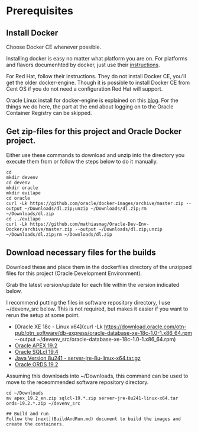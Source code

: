 # Prerequisites

## Install Docker

Choose Docker CE whenever possible.

Installing docker is easy no matter what platform you are on. For platforms and flavors documenhted by docker, just use their [instructions](https://docs.docker.com/install/).

For Red Hat, follow their instructions. They do not install Docker CE, you'll get the older docker-engine. Though it is possible to install Docker CE from Cent OS if you do not need a configuration Red Hat will support.

Oracle Linux install for docker-engine is explained on this [blog](https://blogs.oracle.com/virtualization/install-docker-on-oracle-linux-7-v2). For the things we do here, the part at the end about logging on to the Oracle Container Registry can be skipped.

## Get zip-files for this project and Oracle Docker project.

Either use these commands to download and unzip into the directory you execute them from or follow the steps below to do it manually.
```
cd
mkdir devenv
cd devenv
mkdir oracle
mkdir evilape
cd oracle
curl -Lk https://github.com/oracle/docker-images/archive/master.zip --output ~/Downloads/dl.zip;unzip ~/Downloads/dl.zip;rm ~/Downloads/dl.zip
cd ../evilape
curl -Lk https://github.com/mathiasmag/Oracle-Dev-Env-Docker/archive/master.zip --output ~/Downloads/dl.zip;unzip ~/Downloads/dl.zip;rm ~/Downloads/dl.zip
```

## Download necessary files for the builds

Download these and place them in the dockerfiles directory of the unzipped files for this project (Oracle Development Environment).

Grab the latest version/update for each file within the version indicated below.

I recommend putting the files in  software repository directory, I use ~/devenv_src below. This is not required, but makes it easier if you want to rerun the setup at some point.

- [Oracle XE 18c - Linux x64](curl -Lk https://download.oracle.com/otn-pub/otn_software/db-express/oracle-database-xe-18c-1.0-1.x86_64.rpm --output ~/devenv_src/oracle-database-xe-18c-1.0-1.x86_64.rpm)
- [Oracle APEX 19.2](https://www.oracle.com/technetwork/developer-tools/apex/downloads/index.html)
- [Oracle SQLcl 19.4](https://www.oracle.com/technetwork/developer-tools/sqlcl/downloads/index.html)
- [Java Version 8u241 - server-jre-8u<nnn>-linux-x64.tar.gz](https://www.oracle.com/java/technologies/javase-server-jre8-downloads.html)
- [Oracle ORDS 19.2](https://www.oracle.com/technetwork/developer-tools/rest-data-services/downloads/index.html)

Assuming this downloads into ~/Downloads, this command can be used to move to the receommended software repository directory.
````
cd ~/Downloads
mv apex_19.2_en.zip sqlcl-19.*.zip server-jre-8u241-linux-x64.tar ords-19.2.*.zip ~/devenv_src

## Build and run 
Follow the [next](BuildAndRun.md) document to build the images and create the containers.
